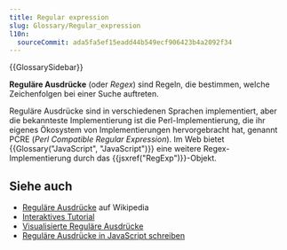```yaml
---
title: Regular expression
slug: Glossary/Regular_expression
l10n:
  sourceCommit: ada5fa5ef15eadd44b549ecf906423b4a2092f34
---
```


{{GlossarySidebar}}

**Reguläre Ausdrücke** (oder _Regex_) sind Regeln, die bestimmen, welche Zeichenfolgen bei einer Suche auftreten.

Reguläre Ausdrücke sind in verschiedenen Sprachen implementiert, aber die bekannteste Implementierung ist die Perl-Implementierung, die ihr eigenes Ökosystem von Implementierungen hervorgebracht hat, genannt PCRE (_Perl Compatible Regular Expression_). Im Web bietet {{Glossary("JavaScript", "JavaScript")}} eine weitere Regex-Implementierung durch das {{jsxref("RegExp")}}-Objekt.

## Siehe auch

- [Reguläre Ausdrücke](https://en.wikipedia.org/wiki/Regular_expressions) auf Wikipedia
- [Interaktives Tutorial](https://regexone.com/)
- [Visualisierte Reguläre Ausdrücke](https://regexper.com/)
- [Reguläre Ausdrücke in JavaScript schreiben](/de/docs/Web/JavaScript/Guide/Regular_expressions)
